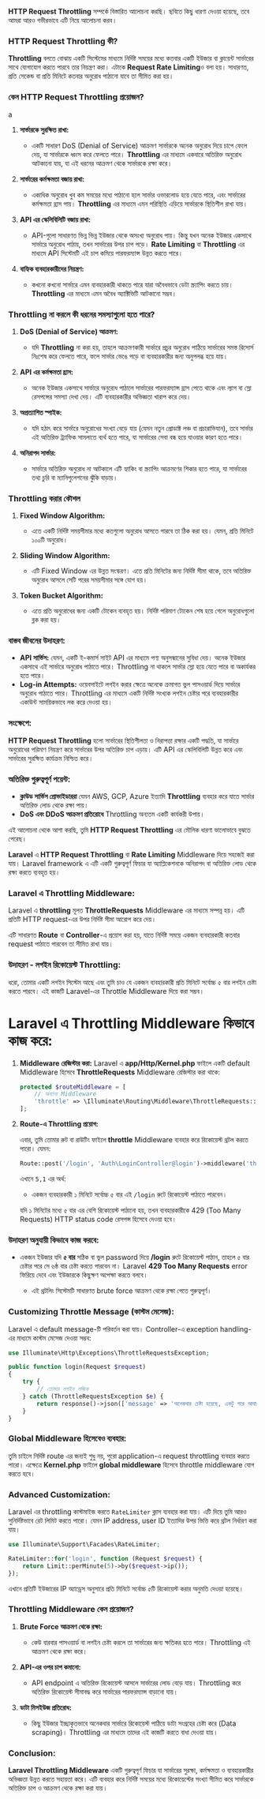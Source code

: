 **HTTP Request Throttling** সম্পর্কে বিস্তারিত আলোচনা করছি। ছবিতে কিছু ধারণা দেওয়া হয়েছে, তবে আমরা আরও গভীরভাবে এটি নিয়ে আলোচনা করব।

### HTTP Request Throttling কী?

**Throttling** বলতে বোঝায় একটি সিস্টেমের মাধ্যমে নির্দিষ্ট সময়ের মধ্যে কতবার একটি ইউজার বা ক্লায়েন্ট সার্ভারের সাথে যোগাযোগ করতে পারবে তার নিয়ন্ত্রণ করা। এটাকে **Request Rate Limiting**ও বলা হয়। সাধারণত, প্রতি সেকেন্ড বা প্রতি মিনিটে কতবার অনুরোধ পাঠানো যাবে তা সীমিত করা হয়।

### কেন HTTP Request Throttling প্রয়োজন?

a

1. **সার্ভারকে সুরক্ষিত রাখা:**

    - একটি সাধারণ DoS (Denial of Service) আক্রমণ সার্ভারকে অনেক অনুরোধ দিয়ে চাপে ফেলে দেয়, যা সার্ভারকে ধ্বংস করে ফেলতে পারে। **Throttling** এর মাধ্যমে একবারে অতিরিক্ত অনুরোধ আটকানো যায়, যা এই ধরনের আক্রমণ থেকে সার্ভারকে রক্ষা করে।

2. **সার্ভারের কর্মক্ষমতা বজায় রাখা:**

    - একাধিক অনুরোধ খুব কম সময়ের মধ্যে পাঠানো হলে সার্ভার ওভারলোড হয়ে যেতে পারে, এবং সার্ভারের কর্মক্ষমতা হ্রাস পায়। **Throttling** এর মাধ্যমে এমন পরিস্থিতি এড়িয়ে সার্ভারকে স্থিতিশীল রাখা যায়।

3. **API এর স্কেলিবিলিটি বজায় রাখা:**

    - API-গুলো সাধারণত ভিন্ন ভিন্ন ইউজার থেকে অসংখ্য অনুরোধ পায়। কিন্তু যখন অনেক ইউজার একসাথে সার্ভারে অনুরোধ পাঠায়, তখন সার্ভারের উপর চাপ পড়ে। **Rate Limiting** বা **Throttling** এর মাধ্যমে API সিস্টেমটি এই চাপ কমিয়ে পারফরম্যান্স উন্নত করতে পারে।

4. **বাহ্যিক ব্যবহারকারীদের নিয়ন্ত্রণ:**
    - কখনো কখনো সার্ভারে এমন ব্যবহারকারী থাকতে পারে যারা অবৈধভাবে ডেটা স্ক্র্যাপিং করতে চায়। **Throttling** এর মাধ্যমে এমন অবৈধ অ্যাক্টিভিটি আটকানো সম্ভব।

### Throttling না করলে কী ধরনের সমস্যাগুলো হতে পারে?

1. **DoS (Denial of Service) আক্রমণ:**

    - যদি **Throttling** না করা হয়, তাহলে আক্রমণকারী সার্ভারে প্রচুর অনুরোধ পাঠিয়ে সার্ভারের সমস্ত রিসোর্স নিঃশেষ করে ফেলতে পারে, ফলে সার্ভার ভেঙে পড়ে বা ব্যবহারকারীর জন্য অনুপলব্ধ হয়ে যায়।

2. **API এর কর্মক্ষমতা হ্রাস:**

    - অনেক ইউজার একসাথে সার্ভারে অনুরোধ পাঠালে সার্ভারের পারফরম্যান্স হ্রাস পেতে থাকে এবং ল্যাগ বা স্লো রেসপন্সের সমস্যা দেখা দেয়। এটি ব্যবহারকারীর অভিজ্ঞতা খারাপ করে দেয়।

3. **অপ্রত্যাশিত স্পাইক:**

    - যদি হঠাৎ করে সার্ভারে অনুরোধের সংখ্যা বেড়ে যায় (যেমন নতুন প্রোডাক্ট লঞ্চ বা প্রচারাভিযান), তবে সার্ভার এই অতিরিক্ত ট্র্যাফিক সামলাতে ব্যর্থ হতে পারে, যা সার্ভারের সেবা বন্ধ হয়ে যাওয়ার কারণ হতে পারে।

4. **অনিরাপদ সার্ভার:**
    - সার্ভারে অতিরিক্ত অনুরোধ না আটকালে এটি হ্যাকিং বা স্ক্র্যাপিং আক্রমণের শিকার হতে পারে, যা সার্ভারের তথ্য চুরি বা ম্যানিপুলেশনের ঝুঁকি বাড়ায়।

### Throttling করার কৌশল

1. **Fixed Window Algorithm:**

    - এতে একটি নির্দিষ্ট সময়সীমার মধ্যে কতগুলো অনুরোধ আসতে পারবে তা ঠিক করা হয়। যেমন, প্রতি মিনিটে ১০০টি অনুরোধ।

2. **Sliding Window Algorithm:**

    - এটি Fixed Window এর উন্নত সংস্করণ। এতে প্রতি মিনিটের জন্য নির্দিষ্ট সীমা থাকে, তবে অতিরিক্ত অনুরোধ আসলে সেটি পরের সময়সীমার সঙ্গে যোগ হয়।

3. **Token Bucket Algorithm:**
    - এতে প্রতি অনুরোধের জন্য একটি টোকেন ব্যবহৃত হয়। নির্দিষ্ট পরিমাণ টোকেন শেষ হয়ে গেলে অনুরোধগুলো ব্লক করা হয়।

### বাস্তব জীবনের উদাহরণ:

-   **API সার্ভিস:** যেমন, একটি ই-কমার্স সাইট API এর মাধ্যমে পণ্য অনুসন্ধানের সুবিধা দেয়। অনেক ইউজার একসাথে এই সার্ভারে অনুরোধ পাঠাতে পারে। Throttling না থাকলে সার্ভার স্লো হয়ে যেতে পারে বা অকার্যকর হতে পারে।
-   **Log-in Attempts:** ওয়েবসাইটে লগইন করার ক্ষেত্রে অনেকে ক্রমাগত ভুল পাসওয়ার্ড দিয়ে সার্ভারে অনুরোধ পাঠাতে পারে। Throttling এর মাধ্যমে একটি নির্দিষ্ট সংখ্যক লগইন চেষ্টার পরে ব্যবহারকারীর একাউন্ট সাময়িকভাবে লক করে দেওয়া হয়।

### সংক্ষেপে:

**HTTP Request Throttling** হলো সার্ভারের স্থিতিশীলতা ও নিরাপত্তা রক্ষার একটি পদ্ধতি, যা সার্ভারে অনুরোধের পরিমাণ নিয়ন্ত্রণ করে সার্ভারের উপর অতিরিক্ত চাপ এড়ায়। এটি API এর স্কেলিবিলিটি উন্নত করে এবং সার্ভারের সুরক্ষিত কার্যক্রম নিশ্চিত করে।

### অতিরিক্ত গুরুত্বপূর্ণ পয়েন্ট:

-   **ক্লাউড সার্ভিস প্রোভাইডাররা** যেমন AWS, GCP, Azure ইত্যাদি **Throttling** ব্যবহার করে যাতে সার্ভার অতিরিক্ত লোড থেকে রক্ষা পায়।
-   **DoS এবং DDoS আক্রমণ প্রতিরোধে** Throttling অন্যতম একটি কার্যকরী উপায়।

এই আলোচনা থেকে আশা করছি, তুমি **HTTP Request Throttling** এর মৌলিক ধারণা ভালোভাবে বুঝতে পেরেছ।

**Laravel** এ **HTTP Request Throttling** বা **Rate Limiting** Middleware দিয়ে সহজেই করা যায়। Laravel framework এ এটি একটি গুরুত্বপূর্ণ ফিচার যা অ্যাপ্লিকেশনকে অনিরাপদ বা অতিরিক্ত লোড থেকে রক্ষা করতে ব্যবহৃত হয়।

### Laravel এ Throttling Middleware:

Laravel এ **throttling** মূলত **ThrottleRequests** Middleware এর মাধ্যমে সম্পন্ন হয়। এটি প্রতিটি HTTP request-এর উপর নির্দিষ্ট সীমা আরোপ করে দেয়।

এটি সাধারণত **Route** বা **Controller**-এ প্রয়োগ করা হয়, যাতে নির্দিষ্ট সময়ে একজন ব্যবহারকারী কতবার request পাঠাতে পারবেন তা সীমিত রাখা যায়।

### উদাহরণ - লগইন রিকোয়েস্ট Throttling:

ধরো, তোমার একটি লগইন সিস্টেম আছে এবং তুমি চাও যে একজন ব্যবহারকারী প্রতি মিনিটে সর্বোচ্চ ৫ বার লগইন চেষ্টা করতে পারবে। এই কাজটি Laravel-এর Throttle Middleware দিয়ে করা সম্ভব।

# Laravel এ Throttling Middleware কিভাবে কাজ করে:

1. **Middleware রেজিস্টার করা:**
   Laravel এ **app/Http/Kernel.php** ফাইলে একটি default Middleware হিসেবে **ThrottleRequests** Middleware রেজিস্টার করা থাকে:

    ```php
    protected $routeMiddleware = [
        // অন্যান্য Middleware
        'throttle' => \Illuminate\Routing\Middleware\ThrottleRequests::class,
    ];
    ```

2. **Route-এ Throttling প্রয়োগ:**

    এবার, তুমি তোমার রুট বা রাউটিং ফাইলে **throttle** Middleware ব্যবহার করে রিকোয়েস্ট থ্রটল করতে পারো। যেমন:

    ```php
    Route::post('/login', 'Auth\LoginController@login')->middleware('throttle:5,1');
    ```

    এখানে `5,1` এর অর্থ:

    - একজন ব্যবহারকারী ১ মিনিটে সর্বোচ্চ ৫ বার এই `/login` রুটে রিকোয়েস্ট পাঠাতে পারবেন।

    যদি ১ মিনিটের মধ্যে ৫ বার এর বেশি রিকোয়েস্ট পাঠানো হয়, তখন ব্যবহারকারীকে 429 (Too Many Requests) HTTP status code রেসপন্স হিসেবে দেওয়া হবে।

### উদাহরণ অনুযায়ী কিভাবে কাজ করবে:

-   একজন ইউজার যদি **৫ বার** সঠিক বা ভুল password দিয়ে **/login** রুটে রিকোয়েস্ট পাঠান, তাহলে ৫ বার চেষ্টার পরে সে ৬ষ্ঠ বার চেষ্টা করতে পারবেন না। Laravel **429 Too Many Requests** error ফিরিয়ে দেবে এবং ইউজারকে কিছুক্ষণ অপেক্ষা করতে বলবে।

    -   এই থ্রটলিং সিস্টেমটি সাধারণত brute force আক্রমণ থেকে রক্ষা পেতে গুরুত্বপূর্ণ।

### Customizing Throttle Message (কাস্টম মেসেজ):

Laravel এ default message-টি পরিবর্তন করা যায়। Controller-এ exception handling-এর মাধ্যমে কাস্টম মেসেজ দেওয়া সম্ভব:

```php
use Illuminate\Http\Exceptions\ThrottleRequestsException;

public function login(Request $request)
{
    try {
        // তোমার লগইন লজিক
    } catch (ThrottleRequestsException $e) {
        return response()->json(['message' => 'অনেকবার চেষ্টা হয়েছে, একটু পরে আবার চেষ্টা করুন।'], 429);
    }
}
```

### Global Middleware হিসেবেও ব্যবহার:

তুমি চাইলে নির্দিষ্ট route এর জন্যই শুধু নয়, পুরো application-এ request throttling ব্যবহার করতে পারো। এক্ষেত্রে **Kernel.php** ফাইলে **global middleware** হিসেবে throttle middleware যোগ করতে হবে।

### Advanced Customization:

Laravel এর throttling কাস্টমাইজ করতে `RateLimiter` ক্লাস ব্যবহার করা যায়। এটি দিয়ে তুমি আরও সুনির্দিষ্টভাবে রেট লিমিট করতে পারো। যেমন IP address, user ID ইত্যাদির উপর ভিত্তি করে থ্রটল নির্ধারণ করা যায়।

```php
use Illuminate\Support\Facades\RateLimiter;

RateLimiter::for('login', function (Request $request) {
    return Limit::perMinute(5)->by($request->ip());
});
```

এখানে প্রতিটি ইউজারের IP অ্যাড্রেস অনুসারে প্রতি মিনিটে সর্বোচ্চ ৫টি রিকোয়েস্ট করার অনুমতি দেওয়া হয়েছে।

### Throttling Middleware কেন প্রয়োজন?

1. **Brute Force আক্রমণ থেকে রক্ষা:**
    - কেউ বারবার পাসওয়ার্ড বা লগইন চেষ্টা করলে তা সার্ভারের জন্য ক্ষতিকর হতে পারে। Throttling এই আক্রমণ থেকে রক্ষা করে।
2. **API-এর ওপর চাপ কমানো:**

    - API endpoint এ অতিরিক্ত রিকোয়েস্ট আসলে সার্ভারের লোড বেড়ে যায়। Throttling করে অতিরিক্ত রিকোয়েস্ট সীমাবদ্ধ করে সার্ভারের পারফরম্যান্স বাড়ানো যায়।

3. **ডাটা মিসইউজ প্রতিরোধ:**
    - কিছু ইউজার ইচ্ছাকৃতভাবে অনেকবার সার্ভারে রিকোয়েস্ট পাঠিয়ে ডাটা সংগ্রহের চেষ্টা করে (Data scraping)। Throttling এর মাধ্যমে তাদের এই কাজটি করতে বাধা দেওয়া যায়।

### Conclusion:

**Laravel Throttling Middleware** একটি গুরুত্বপূর্ণ ফিচার যা সার্ভারের সুরক্ষা, কর্মক্ষমতা ও ব্যবহারকারীর অভিজ্ঞতা উন্নত করতে সহায়তা করে। এটি ব্যবহার করে নির্দিষ্ট সময়ের মধ্যে রিকোয়েস্টের সংখ্যা সীমিত করে সার্ভারকে অতিরিক্ত চাপ ও আক্রমণ থেকে রক্ষা করা যায়।
